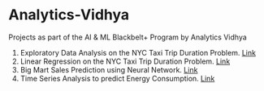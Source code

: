 # Analytics-Vidhya
Projects as part of the AI &amp; ML Blackbelt+ Program by Analytics Vidhya

1. Exploratory Data Analysis on the NYC Taxi Trip Duration Problem. [Link](https://github.com/laksharora98/Analytics-Vidhya/tree/main/EDA%20on%20NYC%20Taxi%20Trip%20Duration)
2. Linear Regression on the NYC Taxi Trip Duration Problem. [Link](https://github.com/laksharora98/Analytics-Vidhya/tree/main/Linear%20Regression%20on%20NYC%20Taxi%20Trip%20Duration)
3. Big Mart Sales Prediction using Neural Network. [Link](https://github.com/laksharora98/Analytics-Vidhya/tree/main/Neural%20Network%20for%20Big%20Mart%20Sales%20Prediction)
4. Time Series Analysis to predict Energy Consumption. [Link](https://github.com/laksharora98/Analytics-Vidhya/tree/main/Time%20Series%20Forecasting)
